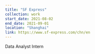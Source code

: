 ```yaml
---
title: "SF Express"
collection: work
start_date: 2021-08-02
end_date: 2021-09-01
location: "Shanghai"
link: https://www.sf-express.com/chn/en
---
```


Data Analyst Intern
